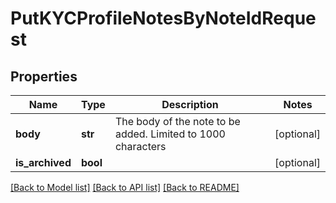# PutKYCProfileNotesByNoteIdRequest

## Properties
Name | Type | Description | Notes
------------ | ------------- | ------------- | -------------
**body** | **str** | The body of the note to be added. Limited to 1000 characters | [optional] 
**is_archived** | **bool** |  | [optional] 

[[Back to Model list]](../README.md#documentation-for-models) [[Back to API list]](../README.md#documentation-for-api-endpoints) [[Back to README]](../README.md)

